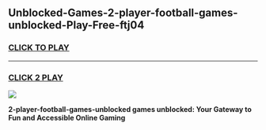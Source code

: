 
## Unblocked-Games-2-player-football-games-unblocked-Play-Free-ftj04
<h3>
<a href="https://premium76.site?title=2-player-football-games-unblocked&ref=22A">CLICK TO PLAY</a></h3>
<hr>

<h3>
<a href="https://premium76.site?title=2-player-football-games-unblocked&ref=22A">CLICK 2 PLAY</a>
  
</h3>

<a href="https://premium76.site?title=2-player-football-games-unblocked&ref=22A"><img src="https://clearcache.store/games.png"></a>


**2-player-football-games-unblocked games unblocked: Your Gateway to Fun and Accessible Online Gaming**
